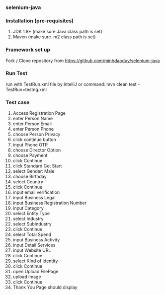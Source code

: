 ### selenium-java

### Installation (pre-requisites)

1. JDK 1.8+ (make sure Java class path is set)
2. Maven (make sure .m2 class path is set)


### Framework set up

Fork / Clone repository from https://github.com/minhdaoduy/selenium-java

### Run Test
run with TestRun.xml file by IntelliJ 
or command: mvn clean test -TestRun=testng.xml

### Test case
1. Access Registration Page
2. enter Person Name
3. enter Person Email
4. enter Person Phone
5. choose Person Privacy
6. click continue button
7. input Phone OTP
8. choose Director Option
9. choose Payment
10. click Continue
11. click Standard Get Start
12. select Gender: Male
13. choose Birthday
14. select Country
15. click Continue
16. input email verification
17. input Business Legal
18. input Business Registration Number
19. input Category
20. select Entity Type
21. select Industry
22. select SubIndustry
23. click Continue
24. select Total Spend
25. input Business Activity
26. input Detail Services
27. input Website URL
28. click Continue
29. select Kind of identity
30. click Continue
31. open Upload FilePage
32. upload Image
33. click Continue
34. Thank You Page should display

